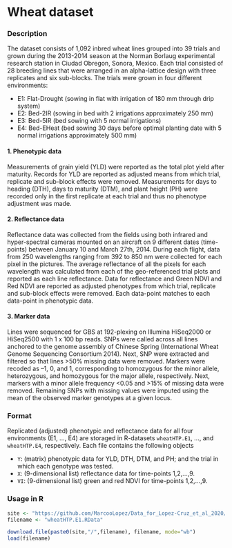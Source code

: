
# Wheat dataset

### Description

The dataset consists of 1,092 inbred wheat lines grouped into 39 trials and grown during the 2013-2014 season at the Norman Borlaug experimental research station in Ciudad Obregon, Sonora, Mexico. Each trial consisted of 28 breeding lines that were arranged in an alpha-lattice design with three replicates and six sub-blocks. The trials were grown in four different environments:

 - E1: Flat-Drought (sowing in flat with irrigation of 180 mm through drip system)
 - E2: Bed-2IR (sowing in bed with 2 irrigations approximately 250 mm)
 - E3: Bed-5IR (bed sowing with 5 normal irrigations)
 - E4: Bed-EHeat (bed sowing 30 days before optimal planting date with 5 normal irrigations approximately 500 mm)

#### 1. Phenotypic data

Measurements of grain yield (YLD) were reported as the total plot yield after maturity. Records for YLD are reported as adjusted means from which trial, replicate and sub-block effects were removed. Measurements for days to heading (DTH), days to maturity (DTM), and plant height (PH) were recorded only in the first replicate at each trial and thus no phenotype adjustment was made.

#### 2. Reflectance data

Reflectance data was collected from the fields using both infrared and hyper-spectral cameras mounted on an aircraft on 9 different dates (time-points) between January 10 and March 27th, 2014. During each flight, data from 250 wavelengths ranging from 392 to 850 nm were collected for each pixel in the pictures. The average reflectance of all the pixels for each wavelength was calculated from each of the geo-referenced trial plots and reported as each line reflectance. Data for reflectance and Green NDVI and Red NDVI are reported as adjusted phenotypes from which trial, replicate and sub-block effects were removed. Each data-point matches to each data-point in phenotypic data.

#### 3. Marker data

Lines were sequenced for GBS at 192-plexing on Illumina HiSeq2000 or HiSeq2500 with 1 x 100 bp reads. SNPs were called across all lines anchored to the genome assembly of Chinese Spring (International Wheat Genome Sequencing Consortium 2014). Next, SNP were extracted and filtered so that lines >50% missing data were removed. Markers were recoded as –1, 0, and 1, corresponding to homozygous for the minor allele, heterozygous, and homozygous for the major allele, respectively. Next, markers with a minor allele frequency <0.05 and >15% of missing data were removed. Remaining SNPs with missing values were imputed using the mean of the observed marker genotypes at a given locus.

### Format

Replicated (adjusted) phenotypic and reflectance data for all four environments (E1, ..., E4) are storaged in R-datasets `wheatHTP.E1`, ..., and `wheatHTP.E4`, respectively. Each file contains the following objects

 - `Y`: (matrix) phenotypic data for YLD, DTH, DTM, and PH; and the trial in which each genotype was tested.
 - `X`: (9-dimensional list) reflectance data for time-points 1,2,...,9.
 - `VI`: (9-dimensional list) green and red NDVI for time-points 1,2,...,9.

### Usage in R

```r
site <- "https://github.com/MarcooLopez/Data_for_Lopez-Cruz_et_al_2020/raw/master"
filename <- "wheatHTP.E1.RData"

download.file(paste0(site,"/",filename), filename, mode="wb")
load(filename)

```
